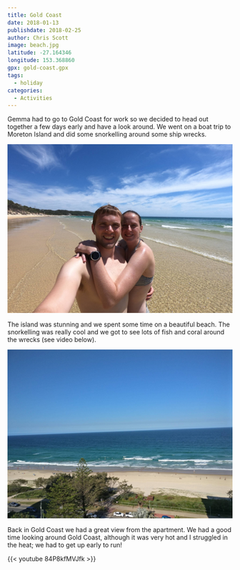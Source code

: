 ```yaml
---
title: Gold Coast
date: 2018-01-13
publishdate: 2018-02-25
author: Chris Scott
image: beach.jpg
latitude: -27.164346
longitude: 153.368860
gpx: gold-coast.gpx
tags:
  - holiday
categories:
  - Activities
---
```


Gemma had to go to Gold Coast for work so we decided to head out together a few days early and have a look around.
We went on a boat trip to Moreton Island and did some snorkelling around some ship wrecks.

![Moreton Island](us-on-beach.jpg)

The island was stunning and we spent some time on a beautiful beach.
The snorkelling was really cool and we got to see lots of fish and coral around the wrecks (see video below).

![View from hotel](view-from-hotel.jpg)

Back in Gold Coast we had a great view from the apartment.
We had a good time looking around Gold Coast, although it was very hot and I struggled in the heat; we had to get up early to run!

{{< youtube 84P8kfMVJfk >}}
